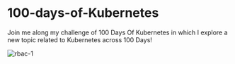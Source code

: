 # 100-days-of-Kubernetes

Join me along my challenge of 100 Days Of Kubernetes in which I explore a new topic related to Kubernetes across 100 Days!



![rbac-1](https://user-images.githubusercontent.com/101044955/224985931-e1ebea89-9c7f-4758-b872-4dd5bd4216d4.png)
